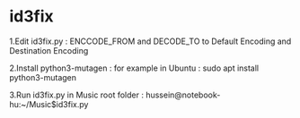 # id3fix

1.Edit id3fix.py :
	ENCCODE_FROM and DECODE_TO to Default Encoding and Destination Encoding

2.Install python3-mutagen :
	for example in Ubuntu : sudo apt install python3-mutagen

3.Run id3fix.py in Music root folder :
	hussein@notebook-hu:~/Music$id3fix.py
